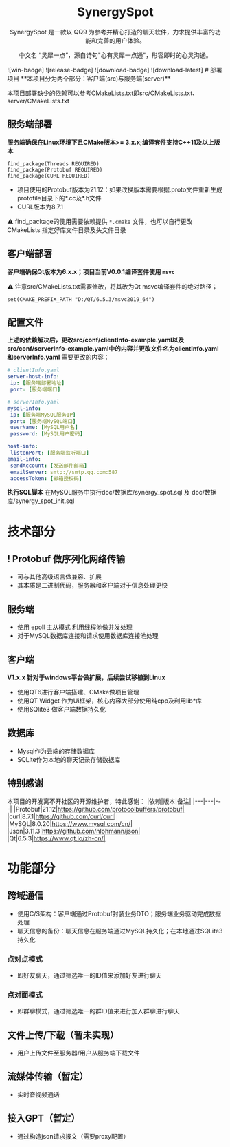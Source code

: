 <h1 align="center">
  SynergySpot
</h1>
<p align="center">
  SynergySpot 是一款以 QQ9 为参考并精心打造的聊天软件，力求提供丰富的功能和完善的用户体验。
</p>
<p align="center">
  中文名 “灵犀一点”，源自诗句"心有灵犀一点通"，形容即时的心灵沟通。
</p>
![win-badge] ![release-badge] ![download-badge] ![download-latest]
# 部署项目
**本项目分为两个部分：客户端(src)与服务端(server)**

本项目部署缺少的依赖可以参考CMakeLists.txt即src/CMakeLists.txt、server/CMakeLists.txt

## 服务端部署
**服务端确保在Linux环境下且CMake版本>= 3.x.x;编译套件支持C++11及以上版本**

```CMakeLists
find_package(Threads REQUIRED)
find_package(Protobuf REQUIRED)
find_package(CURL REQUIRED)
```
- 项目使用的Protobuf版本为21.12：如果改换版本需要根据.proto文件重新生成protofile目录下的*.cc及*.h文件
- CURL版本为8.7.1

⚠ find_package的使用需要依赖提供 `*.cmake` 文件，也可以自行更改 CMakeLists 指定好库文件目录及头文件目录

## 客户端部署
**客户端确保Qt版本为6.x.x；项目当前V0.0.1编译套件使用 `msvc`**

⚠ 注意src/CMakeLists.txt需要修改，将其改为Qt msvc编译套件的绝对路径；
```CMakeLists
set(CMAKE_PREFIX_PATH "D:/QT/6.5.3/msvc2019_64")
```
## 配置文件
**上述的依赖解决后，更改src/conf/clientInfo-example.yaml以及src/conf/serverInfo-example.yaml中的内容并更改文件名为clientInfo.yaml和serverInfo.yaml**
需要更改的内容：
```yaml
# clientInfo.yaml
server-host-info:
 ip: [服务端部署地址]
 port: [服务端端口]

# serverInfo.yaml
mysql-info:
 ip: [服务端MySQL服务IP]
 port: [服务端MySQL端口]
 userName: [MySQL用户名]
 password: [MySQL用户密码]

host-info:
 listenPort: [服务端监听端口]
email-info:
 sendAccount: [发送邮件邮箱]
 emailServer: smtp://smtp.qq.com:587
 accessToken: [邮箱授权码]
```

**执行SQL脚本**
在MySQL服务中执行doc/数据库/synergy_spot.sql 及 doc/数据库/synergy_spot_init.sql

# 技术部分

## ! Protobuf 做序列化网络传输
- 可与其他高级语言做兼容、扩展
- 其本质是二进制代码，服务器和客户端对于信息处理更快

## 服务端
- 使用 epoll 主从模式 利用线程池做并发处理
- 对于MySQL数据库连接和请求使用数据库连接池处理

## 客户端

**V1.x.x 针对于windows平台做扩展，后续尝试移植到Linux**
- 使用QT6进行客户端搭建、CMake做项目管理
- 使用QT Widget 作为Ui框架，核心内容大部分使用纯cpp及利用lib*库
- 使用SQlite3 做客户端数据持久化

## 数据库
- Mysql作为云端的存储数据库
- SQLite作为本地的聊天记录存储数据库

## 特别感谢
本项目的开发离不开社区的开源维护者，特此感谢：
|依赖|版本|备注|
|---|---|---|
|Protobuf|21.12|https://github.com/protocolbuffers/protobuf|
|curl|8.7.1|https://github.com/curl/curl|
|MySQL|8.0.20|https://www.mysql.com/cn/|
|Json|3.11.3|https://github.com/nlohmann/json|
|Qt|6.5.3|https://www.qt.io/zh-cn/|

# 功能部分

## 跨域通信
- 使用C/S架构：客户端通过Protobuf封装业务DTO；服务端业务驱动完成数据处理
- 聊天信息的备份：聊天信息在服务端通过MySQL持久化；在本地通过SQLite3持久化

### 点对点模式
- 即好友聊天，通过筛选唯一的ID值来添加好友进行聊天

### 点对面模式
- 即群聊模式，通过筛选唯一的群ID值来进行加入群聊进行聊天

## 文件上传/下载（暂未实现）
- 用户上传文件至服务器/用户从服务端下载文件

## 流媒体传输（暂定）
- 实时音视频通话

## 接入GPT（暂定）
- 通过构造json请求报文（需要proxy配置）
